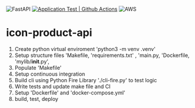 ![FastAPI](https://img.shields.io/badge/FastAPI-005571?style=for-the-badge&logo=fastapi)
[![Application Test | Github Actions](https://github.com/nikiconluxury/icon-product-api/actions/workflows/devops.yml/badge.svg)](https://github.com/nikiconluxury/icon-product-api/actions/workflows/devops.yml)
![AWS](https://codebuild.us-east-1.amazonaws.com/badges?uuid=eyJlbmNyeXB0ZWREYXRhIjoiM0psYi9IOGZONmM2ckZGd1hHV2Vpc0ZzYlc5RVdJT2p6UFdHNk1qSGZVckEvaWNYckM1VkFUTW5uMklyOWc2b3hVaU5HeGQ1ZGtjSWRFZFNGbFl2YmdvPSIsIml2UGFyYW1ldGVyU3BlYyI6Ik8vbXpxTHR3R05PVUYxbnIiLCJtYXRlcmlhbFNldFNlcmlhbCI6MX0%3D&branch=main)

# icon-product-api

1. Create python virtual enviroment 'python3 -m venv .venv'
2. Setup structure files 'Makefile, 'requirements.txt' , 'main.py, 'Dockerfile, 'mylib/__init__.py', 
3. Populate 'Makefile'
4. Setup continuous integration
5. Build cli using Python Fire Library './cli-fire.py' to test logic
6. Write tests and update make file and CI
7. Setup 'Dockerfile' and 'docker-compose.yml'
8. build, test, deploy


